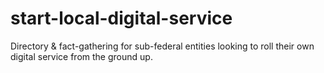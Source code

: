 # start-local-digital-service
Directory &amp; fact-gathering for sub-federal entities looking to roll their own digital service from the ground up.
